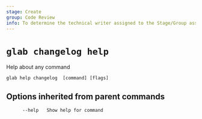 ```yaml
---
stage: Create
group: Code Review
info: To determine the technical writer assigned to the Stage/Group associated with this page, see https://about.gitlab.com/handbook/product/ux/technical-writing/#assignments
---
```


<!--
This documentation is auto generated by a script.
Please do not edit this file directly. Run `make gen-docs` instead.
-->

# `glab changelog help`

Help about any command

```plaintext
glab help changelog  [command] [flags]
```

## Options inherited from parent commands

```plaintext
      --help   Show help for command
```
